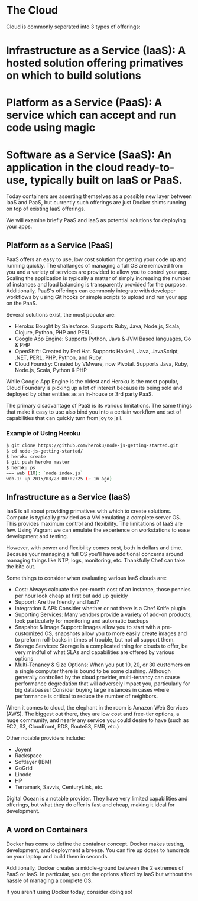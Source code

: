 # The Cloud

Cloud is commonly seperated into 3 types of offerings:

# Infrastructure as a Service (IaaS): A hosted solution offering primatives on which to build solutions
# Platform as a Service (PaaS): A service which can accept and run code using magic
# Software as a Service (SaaS): An application in the cloud ready-to-use, typically built on IaaS or PaaS.

Today containers are asserting themselves as a possible new layer between IaaS and PaaS, 
but currently such offerings are just Docker shims running on top of existing IaaS offerings.

We will examine briefly PaaS and IaaS as potential solutions for deploying your apps.

## Platform as a Service (PaaS)

PaaS offers an easy to use, low cost solution for getting your code up and running quickly.  The
challanges of managing a full OS are removed from you and a variety of services are provided 
to allow you to control your app.  Scaling the application is typically a matter of simply increasing
the number of instances and load balancing is transparently provided for the purpose.  Additionally,
PaaS's offerings can commonly integrate with developer workflows by using Git hooks or simple
scripts to upload and run your app on the PaaS.

Several solutions exist, the most popular are:

* Heroku: Bought by Salesforce.  Supports Ruby, Java, Node.js, Scala, Clojure, Python, PHP and PERL.
* Google App Engine: Supports Python, Java & JVM Based languages, Go & PHP
* OpenShift: Created by Red Hat.  Supports Haskell, Java, JavaScript, .NET, PERL, PHP, Python, and Ruby.
* Cloud Foundry: Created by VMware, now Pivotal.  Supports Java, Ruby, Node.js, Scala, Python & PHP

While Google App Engine is the oldest and Heroku is the most popular, Cloud Foundary is picking up 
a lot of interest because its being sold and deployed by other entities as an in-house or 3rd party
PaaS.

The primary disadvantage of PaaS is its various limitations.  The same things that make it easy
to use also bind you into a certain workflow and set of capabilities that can quickly turn 
from joy to jail.

### Example of Using Heroku

```bash
$ git clone https://github.com/heroku/node-js-getting-started.git
$ cd node-js-getting-started/
$ heroku create
$ git push heroku master
$ heroku ps
=== web (1X): `node index.js`
web.1: up 2015/03/28 00:02:25 (~ 1m ago)
```

## Infrastructure as a Service (IaaS)

IaaS is all about providing primatives with which to create solutions.  Compute is typically provided
as a VM emulating a complete server OS.  This provides maximum control and flexibility.  The limitations
of IaaS are few.  Using Vagrant we can emulate the experience on workstations to ease development
and testing.

However, with power and flexibility comes cost, both in dollars and time.  Because your managing 
a full OS you'll have additional concerns around managing things like NTP, logs, monitoring, etc.
Thankfully Chef can take the bite out.

Some things to consider when evaluating various IaaS clouds are:

* Cost: Always calcuate the per-month cost of an instance, those pennies per hour look cheap at first but add up quickly
* Support: Are the friendly and fast?
* Integration & API: Consider whether or not there is a Chef Knife plugin
* Supprting Services: Many vendors provide a variety of add-on products, look particularly for monitoring and automatic backups
* Snapshot & Image Support: Images allow you to start with a pre-customized OS, snapshots allow you to more easily create images and to preform roll-backs in times of trouble, but not all support them.
* Storage Services: Storage is a complicated thing for clouds to offer, be very mindful of what SLAs and capabilities are offered by various options
* Multi-Tenancy & Size Options: When you put 10, 20, or 30 customers on a single computer there is bound to be some clashing.  Although generally controlled by the cloud provider, multi-tenancy can cause performance degredation that will adversely impact you, particularly for big databases!  Consider buying large instances in cases where performance is critical to reduce the number of neighbors.

When it comes to cloud, the elephant in the room is Amazon Web Services (AWS). The biggest 
out there, they are low cost and free-tier options, a huge community, and nearly 
any service you could desire to have (such as EC2, S3, Cloudfront, RDS, Route53, EMR, etc.)

Other notable providers include:

* Joyent
* Rackspace
* Softlayer (IBM)
* GoGrid
* Linode
* HP
* Terramark, Savvis, CenturyLink, etc.

Digital Ocean is a notable provider.  They have very limited capabilities and offerings, but what
they do offer is fast and cheap, making it ideal for development.

## A word on Containers

Docker has come to define the container concept.  Docker makes testing, development, and 
deployment a breeze.  You can fire up dozes to hundreds on your laptop and build them 
in seconds.  

Additionally, Docker creates a middle-ground between the 2 extremes of PaaS or IaaS.  In 
particular, you get the options afford by IaaS but without the hassle of managing a 
complete OS.

If you aren't using Docker today, consider doing so!

 


